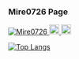### Mire0726 Page

<!--
**Mire0726/Mire0726** is a ✨ _special_ ✨ repository because its `README.md` (this file) appears on your GitHub profile.

Here are some ideas to get you started:

- 🔭 I’m currently working on ...
- 🌱 I’m currently learning ...
- 👯 I’m looking to collaborate on ...
- 🤔 I’m looking for help with ...
- 💬 Ask me about ...
- 📫 How to reach me: ...
- 😄 Pronouns: ...
- ⚡ Fun fact: ...
-->
<p align="left">
  <a href="https://github.com/Mire0726/Mire0726/">
    <img src="https://komarev.com/ghpvc/?username=Mire0726" alt="Mire0726" />
  </a>
  <a href="http://twitter.com/Suu_mire0726">
    <img height="20" src="https://img.shields.io/twitter/follow/Mire0726?label=Twitter&logo=twitter&style=flat" />
  </a>
  <a href="https://github.com/Mire0726">
    <img height="20" src="https://img.shields.io/github/followers/Mire0726?label=follow&logo=github&style=flat" />
  </a>
</p>

[![Top Langs](https://github-readme-stats.vercel.app/api/top-langs/?username={Mire0726}
)](https://github.com/anuraghazra/github-readme-stats)

